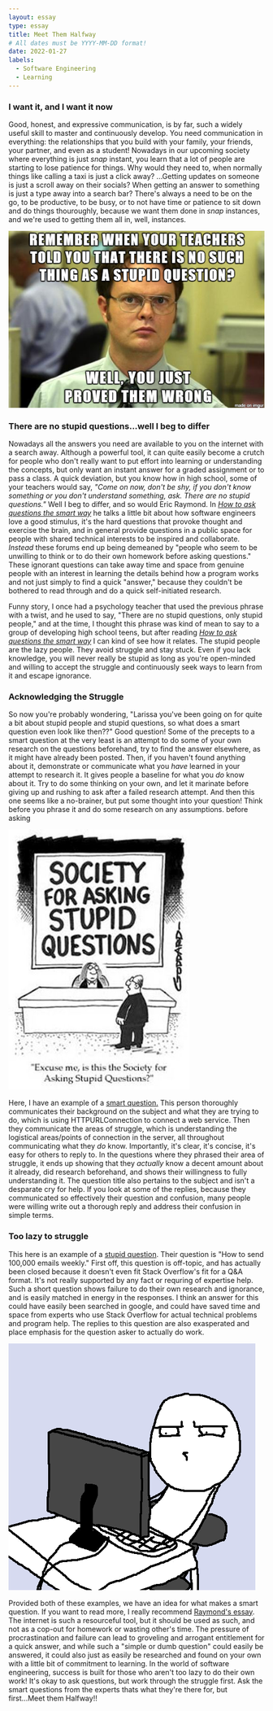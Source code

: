 ```yaml
---
layout: essay
type: essay
title: Meet Them Halfway
# All dates must be YYYY-MM-DD format!
date: 2022-01-27
labels:
  - Software Engineering
  - Learning
---
```



### I want it, and I want it now

Good, honest, and expressive communication, is by far, such a widely useful skill to master and continuously develop. You need communication in everything: the relationships that you build with your family, your friends, your partner, and even as a student! Nowadays in our upcoming society where everything is just *snap* instant, you learn that a lot of people are starting to lose patience for things. Why would they need to, when normally things like calling a taxi is just a click away? ...Getting updates on someone is just a scroll away on their socials? When getting an answer to something is just a type away into a search bar? There's always a need to be on the go, to be productive, to be busy, or to not have time or patience to sit down and do things thouroughly, because we want them done in *snap* instances, and we're used to getting them all in, well, instances. 

<img class="ui medium right floated rounded image" src="../images/stupidq.png">

### There are no stupid questions...well I beg to differ

Nowadays all the answers you need are available to you on the internet with a search away. Although a powerful tool, it can quite easily become a crutch for people who don't really want to put effort into learning or understanding the concepts, but only want an instant answer for a graded assignment or to pass a class. A quick deviation, but you know how in high school, some of your teachers would say, *"Come on now, don't be shy, if you don't know something or you don't understand something, ask. There are no stupid questions."* Well I beg to differ, and so would Eric Raymond. In [*How to ask questions the smart way*](http://www.catb.org/esr/faqs/smart-questions.html) he talks a little bit about how software engineers love a good stimulus, it's the hard questions that provoke thought and exercise the brain, and in general provide questions in a public space for people with shared technical interests to be inspired and collaborate. *Instead* these forums end up being demeaned by "people who seem to be unwilling to think or to do their own homework before asking questions." These ignorant questions can take away time and space from genuine people with an interest in learning the details behind how a program works and not just simply to find a quick "answer," because they couldn't be bothered to read through and do a quick self-initiated research. 

Funny story, I once had a psychology teacher that used the previous phrase with a twist, and he used to say, "There are no stupid questions, only stupid people," and at the time, I thought this phrase was kind of mean to say to a group of developing high school teens, but after reading [*How to ask questions the smart way*](http://www.catb.org/esr/faqs/smart-questions.html) I can kind of see how it relates. The stupid people are the lazy people. They avoid struggle and stay stuck. Even if you lack knowledge, you will never really be stupid as long as you're open-minded and willing to accept the struggle and continuously seek ways to learn from it and escape ignorance.

### Acknowledging the Struggle

So now you're probably wondering, "Larissa you've been going on for quite a bit about stupid people and stupid questions, so what does a smart question even look like then??" Good question! Some of the precepts to a smart question at the very least is an attempt to do some of your own research on the questions beforehand, try to find the answer elsewhere, as it might have already been posted. Then, if you haven't found anything about it, demonstrate or communicate what you *have* learned in your attempt to research it. It gives people a baseline for what you *do* know about it. Try to do some thinking on your own, and let it marinate before giving up and rushing to ask after a failed research attempt. And then this one seems like a no-brainer, but put some thought into your question! Think before you phrase it and do some research on any assumptions. before asking 

<img class="ui medium left floated rounded image" src="../images/stupid.jpg">

Here, I have an example of a [smart question.](https://stackoverflow.com/questions/10116961/can-you-explain-the-httpurlconnection-connection-process?noredirect=1&lq=1) This person thoroughly communicates their background on the subject and what they are trying to do, which is using HTTPURLConnection to connect a web service. Then they communicate the areas of struggle, which is understanding the logistical areas/points of connection in the server, all throughout communicating what they *do* know. Importantly, it's clear, it's concise, it's easy for others to reply to. In the questions where they phrased their area of struggle, it ends up showing that they *actually* know a decent amount about it already, did research beforehand, and shows their willingness to fully understanding it. The question title also pertains to the subject and isn't a desparate cry for help. If you look at some of the replies, because they  communicated so effectively their question and confusion, many people were willing write out a thorough reply and address their confusion in simple terms. 

### Too lazy to struggle

This here is an example of a [stupid question](https://stackoverflow.com/questions/3905734/how-to-send-100-000-emails-weekly). Their question is "How to send 100,000 emails weekly." First off, this question is off-topic, and has actually been closed because it doesn't even fit Stack Overflow's fit for a Q&A format. It's not really supported by any fact or requring of expertise help. Such a short question shows failure to do their own research and ignorance, and is easily matched in energy in the responses. I think an answer for this could have easily been searched in google, and could have saved time and space from experts who use Stack Overflow for actual technical problems and program help. The replies to this question are also exasperated and place emphasis for the question asker to actually do work.

<img class="ui medium right floated rounded image" src="../images/seriously.png">

Provided both of these examples, we have an idea for what makes a smart question. If you want to read more, I really recommend [Raymond's essay](http://www.catb.org/esr/faqs/smart-questions.html). The internet is such a resourceful tool, but it should be used as such, and not as a cop-out for homework or wasting other's time. The pressure of procrastination and failure can lead to groveling and arrogant entitlement for a quick answer, and while such a "simple or dumb question" could easily be answered, it could also just as easily be researched and found on your own with a little bit of commitment to learning. In the world of software engineering, success is built for those who aren't too lazy to do their own work! It's okay to ask questions, but work through the struggle first. Ask the smart questions from the experts thats what they're there for, but first...Meet them Halfway!!
